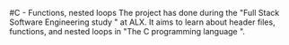 #C - Functions, nested loops
The project has done during the "Full Stack Software Engineering study " at ALX. 
It aims to learn about header files, functions, and nested loops in "The C programming language ".
